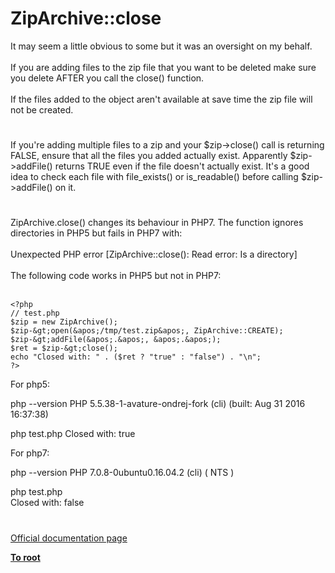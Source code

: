 # ZipArchive::close



It may seem a little obvious to some but it was an oversight on my behalf.<br><br>If you are adding files to the zip file that you want to be deleted make sure you delete AFTER you call the close() function.<br><br>If the files added to the object aren&apos;t available at save time the zip file will not be created.  

#

If you&apos;re adding multiple files to a zip and your $zip-&gt;close() call is returning FALSE, ensure that all the files you added actually exist. Apparently $zip-&gt;addFile() returns TRUE even if the file doesn&apos;t actually exist. It&apos;s a good idea to check each file with file_exists() or is_readable() before calling $zip-&gt;addFile() on it.  

#

ZipArchive.close() changes its behaviour in PHP7. The function ignores directories in PHP5 but fails in PHP7 with: <br><br>Unexpected PHP error [ZipArchive::close(): Read error: Is a directory]<br><br>The following code works in PHP5 but not in PHP7:<br><br>

```
<?php 
// test.php
$zip = new ZipArchive();
$zip-&gt;open(&apos;/tmp/test.zip&apos;, ZipArchive::CREATE);
$zip-&gt;addFile(&apos;.&apos;, &apos;.&apos;);
$ret = $zip-&gt;close();
echo "Closed with: " . ($ret ? "true" : "false") . "\n";
?>
```


For php5:

php --version
  PHP 5.5.38-1-avature-ondrej-fork (cli) (built: Aug 31 2016 16:37:38)

php test.php
  Closed with: true

For php7:

php --version
  PHP 7.0.8-0ubuntu0.16.04.2 (cli) ( NTS )

php test.php<br>  Closed with: false  

#

[Official documentation page](https://www.php.net/manual/en/ziparchive.close.php)

**[To root](/README.md)**